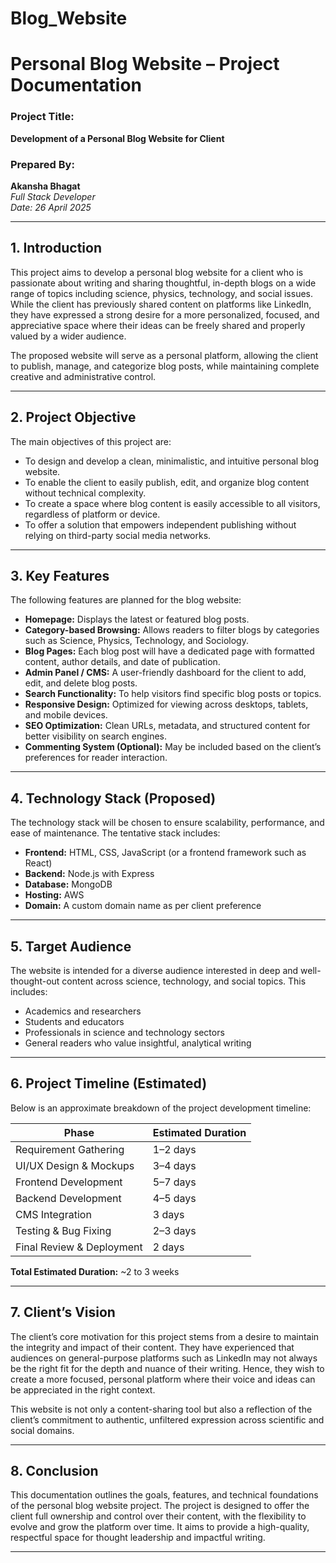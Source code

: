 # Blog_Website


# Personal Blog Website – Project Documentation

### Project Title:  
**Development of a Personal Blog Website for Client**

### Prepared By:  
**Akansha Bhagat**  
*Full Stack Developer*  
*Date: 26 April 2025*

---

## 1. Introduction

This project aims to develop a personal blog website for a client who is passionate about writing and sharing thoughtful, in-depth blogs on a wide range of topics including science, physics, technology, and social issues. While the client has previously shared content on platforms like LinkedIn, they have expressed a strong desire for a more personalized, focused, and appreciative space where their ideas can be freely shared and properly valued by a wider audience.

The proposed website will serve as a personal platform, allowing the client to publish, manage, and categorize blog posts, while maintaining complete creative and administrative control.

---

## 2. Project Objective

The main objectives of this project are:

- To design and develop a clean, minimalistic, and intuitive personal blog website.
- To enable the client to easily publish, edit, and organize blog content without technical complexity.
- To create a space where blog content is easily accessible to all visitors, regardless of platform or device.
- To offer a solution that empowers independent publishing without relying on third-party social media networks.

---

## 3. Key Features

The following features are planned for the blog website:

- **Homepage:** Displays the latest or featured blog posts.
- **Category-based Browsing:** Allows readers to filter blogs by categories such as Science, Physics, Technology, and Sociology.
- **Blog Pages:** Each blog post will have a dedicated page with formatted content, author details, and date of publication.
- **Admin Panel / CMS:** A user-friendly dashboard for the client to add, edit, and delete blog posts.
- **Search Functionality:** To help visitors find specific blog posts or topics.
- **Responsive Design:** Optimized for viewing across desktops, tablets, and mobile devices.
- **SEO Optimization:** Clean URLs, metadata, and structured content for better visibility on search engines.
- **Commenting System (Optional):** May be included based on the client’s preferences for reader interaction.

---

## 4. Technology Stack (Proposed)

The technology stack will be chosen to ensure scalability, performance, and ease of maintenance. The tentative stack includes:

- **Frontend:** HTML, CSS, JavaScript (or a frontend framework such as React)
- **Backend:** Node.js with Express 
- **Database:** MongoDB
- **Hosting:** AWS
- **Domain:** A custom domain name as per client preference

---

## 5. Target Audience

The website is intended for a diverse audience interested in deep and well-thought-out content across science, technology, and social topics. This includes:

- Academics and researchers
- Students and educators
- Professionals in science and technology sectors
- General readers who value insightful, analytical writing

---

## 6. Project Timeline (Estimated)

Below is an approximate breakdown of the project development timeline:

| Phase                        | Estimated Duration |
|-----------------------------|--------------------|
| Requirement Gathering       | 1–2 days           |
| UI/UX Design & Mockups      | 3–4 days           |
| Frontend Development        | 5–7 days           |
| Backend Development         | 4–5 days           |
| CMS Integration             | 3 days             |
| Testing & Bug Fixing        | 2–3 days           |
| Final Review & Deployment   | 2 days             |

**Total Estimated Duration:** ~2 to 3 weeks

---

## 7. Client’s Vision

The client’s core motivation for this project stems from a desire to maintain the integrity and impact of their content. They have experienced that audiences on general-purpose platforms such as LinkedIn may not always be the right fit for the depth and nuance of their writing. Hence, they wish to create a more focused, personal platform where their voice and ideas can be appreciated in the right context.

This website is not only a content-sharing tool but also a reflection of the client’s commitment to authentic, unfiltered expression across scientific and social domains.

---

## 8. Conclusion

This documentation outlines the goals, features, and technical foundations of the personal blog website project. The project is designed to offer the client full ownership and control over their content, with the flexibility to evolve and grow the platform over time. It aims to provide a high-quality, respectful space for thought leadership and impactful writing.

---

